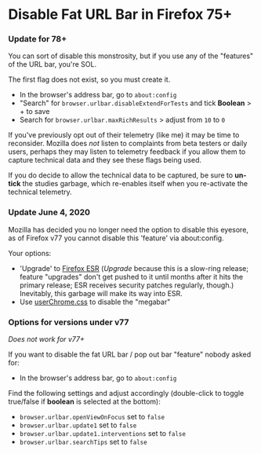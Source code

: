 # Disable Fat URL Bar in Firefox 75+

### Update for 78+
You can sort of disable this monstrosity, but if you use any of the "features" of the URL bar, you're SOL.

The first flag does not exist, so you must create it.

- In the browser's address bar, go to `about:config`
- "Search" for `browser.urlbar.disableExtendForTests` and tick **Boolean** > + to save
- Search for `browser.urlbar.maxRichResults` > adjust from `10` to `0`

If you've previously opt out of their telemetry (like me) it may  be time to reconsider.  Mozilla does *not* listen to complaints from beta testers or daily users, perhaps they may listen to telemetry feedback if you allow them to capture technical data and they see these flags being used.

If you do decide to allow the technical data to be captured, be sure to **un-tick** the studies garbage, which re-enables itself when you re-activate the technical telemetry.

### Update June 4, 2020
Mozilla has decided you no longer need the option to disable this eyesore, as of Firefox v77 you cannot disable this 'feature' via about:config.

Your options:
- 'Upgrade' to [Firefox ESR](https://www.mozilla.org/en-US/firefox/enterprise/) (*Upgrade* because this is a slow-ring release; feature "upgrades" don't get pushed to it until months after it hits the primary release; ESR receives security patches regularly, though.)  Inevitably, this garbage will make its way into ESR.
- Use [userChrome.css](https://invidio.us/watch?v=omogB3odJAg) to disable the "megabar"


### Options for versions under v77
*Does not work for v77+*

If you want to disable the fat URL bar / pop out bar "feature" nobody asked for:

- In the browser's address bar, go to `about:config`

Find the following settings and adjust accordingly (double-click to toggle true/false if **boolean** is selected at the bottom):
- `browser.urlbar.openViewOnFocus` set to `false`
- `browser.urlbar.update1` set to `false`
- `browser.urlbar.update1.interventions` set to `false`
- `browser.urlbar.searchTips` set to `false`
